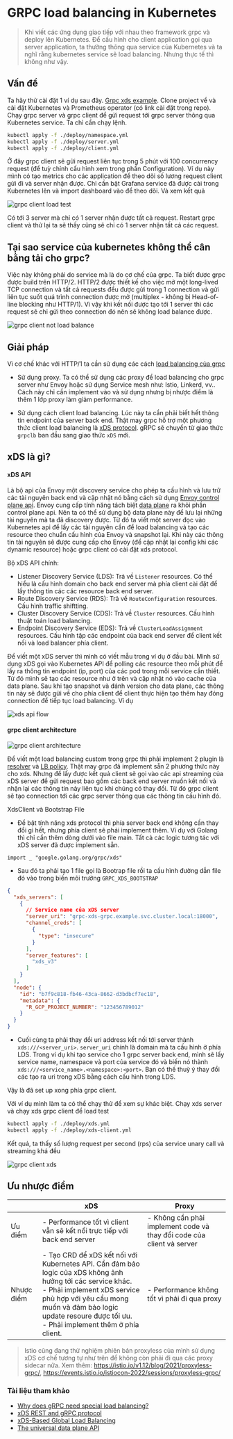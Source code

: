 # GRPC load balancing in Kubernetes

> Khi viết các ứng dụng giao tiếp với nhau theo framework grpc và deploy lên Kubernetes. Để cấu hình cho client
> application gọi qua server application, ta thường thông qua service của Kubernetes và ta nghĩ rằng kubernetes service
> sẽ load balancing. Nhưng thực tế thì không như vậy.

<h2 id="problem">Vấn đề</h2>

Ta hãy thử cài đặt 1 ví dụ sau đây. [Grpc xds example](https://github.com/trinhdaiphuc/grpc-xds-example). Clone project
vể và cài đặt Kubernetes và Prometheus operator (có link cài đặt trong repo). Chạy grpc server và grpc client để gửi
request tới grpc server thông qua Kubernetes service. Ta chỉ cần chạy lệnh.

```bash
kubectl apply -f ./deploy/namespace.yml 
kubectl apply -f ./deploy/server.yml 
kubectl apply -f ./deploy/client.yml 
```

Ở đây grpc client sẽ gửi request liên tục trong 5 phút với 100 concurrency request (để tuỳ chỉnh cấu hình xem trong phần
Configuration). Ví dụ này mình có tạo metrics cho các application để theo dõi số lương request client gửi đi và server
nhận được. Chỉ cần bật Grafana service đã được cài trong Kubernetes lên và import dashboard vào để theo dõi. Và xem kết
quả

![grpc client load test](../../../static/img/programing-language/golang/grpc-client.png)

Có tới 3 server mà chỉ có 1 server nhận được tất cả request. Restart grpc client và thử lại ta sẽ thấy cũng sẽ chỉ có 1
server nhận tất cả các request.

<h2 id="grpc-loadbalancing">Tại sao service của kubernetes không thể cân bằng tải cho grpc?</h2>

Việc này không phải do service mà là do cơ chế của grpc. Ta biết được grpc được build trên HTTP/2. HTTP/2 được thiết kế
cho việc mở một long-lived TCP connection và tất cả requests đều được gửi trong 1 connection và gửi liên tục suốt quá
trình connection được mở (multiplex - không bị Head-of-line blocking như HTTP/1). Vì vậy khi kết nối được tạo tới 1
server thì các request sẽ chỉ gửi theo connection đó nên sẽ không load balance được.

![grpc client not load balance](../../../static/img/programing-language/golang/grpc-client-not-load-balancing.png)

<h2 id="solution">Giải pháp</h2>

Vì cơ chế khác với HTTP/1 ta cần sử dụng các cách [load balancing của grpc](https://grpc.io/blog/grpc-load-balancing/)

- Sử dụng proxy. Ta có thể sử dụng các proxy để load balancing cho grpc server như Envoy hoặc sử dụng Service mesh như:
  Istio, Linkerd, vv.. Cách này chỉ cần implement vào và sử dụng nhưng bị nhược điểm là thêm 1 lớp proxy làm giảm
  performance.

- Sử dụng cách client load balancing. Lúc này ta cần phải biết hết thông tin endpoint của server back end. Thật may grpc
  hỗ trợ một phương thức client load balancing
  là [xDS protocol](https://github.com/grpc/proposal/blob/master/A27-xds-global-load-balancing.md). gRPC sẽ chuyển từ
  giao thức `grpclb` ban đầu sang giao thức `xDS` mới.

<h2 id="xds">xDS là gì?</h2>

#### xDS API

Là bộ api của Envoy một discovery service cho phép ta cấu hình và lưu trữ các tài nguyên back end và cập nhật nó bằng
cách sử
dụng [Envoy control plane api](https://www.envoyproxy.io/docs/envoy/latest/start/quick-start/configuration-dynamic-control-plane).
Envoy cung cấp tính năng tách biệt [data plane](https://blog.envoyproxy.io/the-universal-data-plane-api-d15cec7a) ra
khỏi phần control plane api. Nên ta có thể sử dụng bộ data plane này để lưu lại những tài nguyên mà ta đã discovery
được. Từ đó ta viết một server đọc vào Kubernetes api để lấy các tài nguyên cần để load balancing và tạo các resource
theo chuẩn cấu hình của Envoy và snapshot lại. Khi này các thông tin tài nguyên sẽ được cung cấp cho Envoy (để cập nhật
lại config khi các dynamic resource) hoặc grpc client có cài đặt xds protocol.

Bộ xDS API chính:

- Listener Discovery Service (LDS): Trả về `Listener` resources. Có thể hiểu là cấu hình domain cho back end server mà
  phía client cài đặt để lấy thông tin các các resource back end server.
- Route Discovery Service (RDS): Trả về `RouteConfiguration` resources. Cấu hình traffic shiftting.
- Cluster Discovery Service (CDS): Trả về `Cluster` resources. Cấu hình thuật toán load balancing.
- Endpoint Discovery Service (EDS): Trả về `ClusterLoadAssignment` resources. Cấu hình tập các endpoint của back end
  server để client kết nối và load balancer phía client.

Để viết một xDS server thì mình có viết mẫu trong ví dụ ở đầu bài. Mình sử dụng xDS gọi vào Kubernetes API để polling
các resource theo mỗi phút để lấy ra thông tin endpoint (ip, port) của các pod trong mỗi service cần thiết. Từ đó mình
sẽ tạo các resource như ở trên và cập nhật nó vào cache của data plane. Sau khi tạo snapshot và đánh version cho data
plane, các thông tin này sẽ được gửi về cho phía client để client thực hiện tạo thêm hay đóng connection để tiếp tục
load balancing. Ví dụ

![xds api flow](../../../static/img/programing-language/golang/xds-flow.png)

#### grpc client architecture

![grpc client architecture](../../../static/img/programing-language/golang/grpc_client_architecture.png)

Để viết một load balancing custom trong grpc thì phải implement 2 plugin
là [resolver](https://github.com/grpc/grpc/blob/master/doc/naming.md) và
[LB policy](https://github.com/grpc/grpc/blob/master/doc/load-balancing.md). Thật may grpc đã implement sẵn 2 phương
thức này cho xds. Nhưng để lấy được kết quả client sẽ gọi vào các api streaming của xDS server để gửi request bao gồm
các back end server muốn kết nối và nhận lại các thông tin này liên tục khi chúng có thay đổi. Từ đó grpc client sẽ tạo
connection tới các grpc server thông qua các thông tin cấu hình đó.

XdsClient và Bootstrap File

- Để bật tính năng xds protocol thì phía server back end không cần thay đổi gì hết, nhưng phía client sẽ phải implement
  thêm. Ví dụ với Golang thì chỉ cần thêm dòng dưới vào file main. Tất cả các logic tương tác với xDS server đã được
  implement sẵn.

```golang
import _ "google.golang.org/grpc/xds"
```

- Sau đó ta phải tạo 1 file gọi là Bootrap file rồi ta cấu hình đường dẫn file đó vào trong biến môi
  trường `GRPC_XDS_BOOTSTRAP`

```json
{
  "xds_servers": [
    {
      // Service name của xDS server
      "server_uri": "grpc-xds-grpc.example.svc.cluster.local:18000",
      "channel_creds": [
        {
          "type": "insecure"
        }
      ],
      "server_features": [
        "xds_v3"
      ]
    }
  ],
  "node": {
    "id": "b7f9c818-fb46-43ca-8662-d3bdbcf7ec18",
    "metadata": {
      "R_GCP_PROJECT_NUMBER": "123456789012"
    }
  }
}
```

- Cuối cùng ta phải thay đổi uri address kết nối tới server thành `xds:///<server_uri>`. `server_uri` chính là domain mà
  ta cấu hình ở phía LDS. Trong ví dụ khi tạo service cho 1 grpc server back end, mình sẽ lấy service name, namespace và
  port của service đó và biến nó thành `xds:///<service_name>.<namespace>:<port>`. Bạn có thế thuỳ ý thay đổi các tạo ra
  uri trong xDS bằng cách cấu hình trong LDS.

Vậy là đã set up xong phía grpc client.

Với ví dụ mình làm ta có thể chạy thử để xem sự khác biệt. Chạy xds server và chạy xds grpc client để load test

```bash
kubectl apply -f ./deploy/xds.yml
kubectl apply -f ./deploy/xds-client.yml
```

Kết quả, ta thấy số lượng request per second (rps) của service unary call và streaming khá đều

![grpc client xds](../../../static/img/programing-language/golang/grpc-client-xds.png)

<h2 id="pros-cons">Ưu nhược điểm</h2>

| 	            | xDS                                                                                                                                                                                                                                                             	   | Proxy                                                                 	 |
|--------------|---------------------------------------------------------------------------------------------------------------------------------------------------------------------------------------------------------------------------------------------------------------------|-------------------------------------------------------------------------|
| Ưu điểm    	 | - Performance tốt vì client vẫn sẽ kết nối trực tiếp với back end server                                                                                                                                                                                        	   | - Không cần phải implement code và thay đổi code của client và server 	 |
| Nhược điểm 	 | - Tạo CRD để xDS kết nối với Kubernetes API. Cần đảm bảo logic của xDS không ảnh hưởng tới các service khác.<br/>- Phải implement xDS service phù hợp với yêu cầu mong muốn và đảm bảo logic update resoure được tối ưu.<br/>- Phải implement thêm ở phía client. 	 | - Performance không tốt vì phải đi qua proxy                          	 |

> Istio cũng đang thử nghiệm phiên bản proxyless của mình sử dụng xDS cơ chế tương tự như trên để không còn phải đi qua
> các proxy sidecar nữa. Xem thêm:
> https://istio.io/v1.12/blog/2021/proxyless-grpc/, https://events.istio.io/istiocon-2022/sessions/proxyless-grpc/

### Tài liệu tham khảo

- [Why does gRPC need special load balancing?](https://kubernetes.io/blog/2018/11/07/grpc-load-balancing-on-kubernetes-without-tears/#why-does-grpc-need-special-load-balancing)
- [xDS REST and gRPC protocol](https://www.envoyproxy.io/docs/envoy/latest/api-docs/xds_protocol)
- [xDS-Based Global Load Balancing](https://github.com/grpc/proposal/blob/master/A27-xds-global-load-balancing.md)
- [The universal data plane API](https://blog.envoyproxy.io/the-universal-data-plane-api-d15cec7a)
